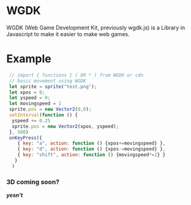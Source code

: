 # WGDK
WGDK (Web Game Development Kit, previously wgdk.js) is a Library in Javascript to make it easier to make web games.

# Example
```js
 // import { functions } ( OR * ) from WGDK or cdn
 // basic movement using WGDK
 let sprite = sprite("test.png");
 let xpos = 0;
 let yspeed = 0;
 let movingspeed = 1
 sprite.pos = new Vector2(0,0);
 setInterval(function () {
  yspeed += 0.25
  sprite.pos = new Vector2(xpos, yspeed);
 }, 500)
 onKeyPress({
    { key: "a", action: function () {xpos+=movingspeed} },
    { key: "d", action: function () {xpos-=movingspeed} },
    { key: "shift", action: function () {movingspeed*=2} }
   }
  )
 ```
 ### 3D coming soon?
<b><i>yesn't</i></b>
